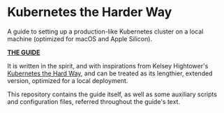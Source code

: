 # Kubernetes the Harder Way

A guide to setting up a production-like Kubernetes cluster on a local machine 
(optimized for macOS and Apple Silicon).

[**THE GUIDE**](docs/00_Introduction.md)

It is written in the spirit, and with inspirations from Kelsey Hightower's [Kubernetes the Hard Way](https://github.com/kelseyhightower/kubernetes-the-hard-way), 
and can be treated as its lengthier, extended version, optimized for a local deployment.

This repository contains the guide itself, as well as some auxiliary scripts and
configuration files, referred throughout the guide's text.
